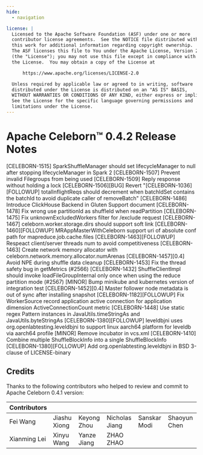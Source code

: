 ```yaml
---
hide:
  - navigation

license: |
  Licensed to the Apache Software Foundation (ASF) under one or more
  contributor license agreements.  See the NOTICE file distributed with
  this work for additional information regarding copyright ownership.
  The ASF licenses this file to You under the Apache License, Version 2.0
  (the "License"); you may not use this file except in compliance with
  the License.  You may obtain a copy of the License at

      https://www.apache.org/licenses/LICENSE-2.0

  Unless required by applicable law or agreed to in writing, software
  distributed under the License is distributed on an "AS IS" BASIS,
  WITHOUT WARRANTIES OR CONDITIONS OF ANY KIND, either express or implied.
  See the License for the specific language governing permissions and
  limitations under the License.
---
```


# Apache Celeborn™ 0.4.2 Release Notes

[CELEBORN-1515] SparkShuffleManager should set lifecycleManager to null after stopping lifecycleManager in Spark 2
[CELEBORN-1507] Prevent invalid Filegroups from being used
[CELEBORN-1509] Reply response without holding a lock
[CELEBORN-1506][BUG] Revert "[CELEBORN-1036][FOLLOWUP] totalInflightReqs should decrement when batchIdSet contains the batchId to avoid duplicate caller of removeBatch"
[CELEBORN-1486] Introduce ClickHouse Backend in Gluten Support document
[CELEBORN-1478] Fix wrong use partitionId as shuffleId when readPartition
[CELEBORN-1475] Fix unknownExcludedWorkers filter for /exclude request
[CELEBORN-1467] celeborn.worker.storage.dirs should support soft link
[CELEBORN-1460][FOLLOWUP] MRAppMasterWithCeleborn support uri of absolute conf path for mapreduce.job.cache.files
[CELEBORN-1463][FOLLOWUP] Respeact client/server threads num to avoid competitiveness
[CELEBORN-1463] Create network memory allocator with celeborn.network.memory.allocator.numArenas
[CELEBORN-1457][0.4] Avoid NPE during shuffle data cleanup
[CELEBORN-1453] Fix the thread safety bug in getMetrics (#2566)
[CELEBORN-1432] ShuffleClientImpl should invoke loadFileGroupInternal only once when using the reduce partition mode (#2567)
[MINOR] Bump minikube and kubernetes version of integration test
[CELEBORN-1452][0.4] Master follower node metadata is out of sync after installing snapshot
[CELEBORN-1182][FOLLOWUP] Fix WorkerSource record application active connection for application dimension ActiveConnectionCount metric
[CELEBORN-1448] Use static regex Pattern instances in JavaUtils.timeStringAs and JavaUtils.byteStringAs
[CELEBORN-1380][FOLLOWUP] leveldbjni uses org.openlabtesting.leveldbjni to support linux aarch64 platform for leveldb via aarch64 profile
[MINOR] Remove incubator in vcs.xml
[CELEBORN-1410] Combine multiple ShuffleBlockInfo into a single ShuffleBlockInfo
[CELEBORN-1380][FOLLOWUP] Add org.openlabtesting.leveldbjni in BSD 3-clause of LICENSE-binary

## Credits

Thanks to the following contributors who helped to review and commit to Apache Celeborn 0.4.1 version:

| Contributors    |              |              |                |              |               |
|-----------------|--------------|--------------|----------------|--------------|---------------|
| Fei Wang        | Jiashu Xiong | Keyong Zhou  | Nicholas Jiang | Sanskar Modi | Shaoyun Chen  |
| Xianming Lei    | Xinyu Wang   | Yanze Jiang  | ZHAO ZHAO      |              |               |
